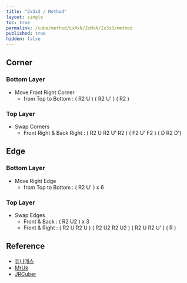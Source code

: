```yaml
---
title: "2x3x3 / Method"
layout: single
toc: true
permalink: /cube/method/LxMxN/2xMxN/2x3x3/method
published: true
hidden: false
---
```


<head>
  <base target="_blank">
</head>



## Corner

### Bottom Layer

- Move Front Right Corner
  - from Top to Bottom : ( R2 U ) ( R2 U' ) ( R2 )

### Top Layer

- Swap Corners
  - Front Right & Back Right : ( R2 U R2 U' R2 ) ( F2 U' F2 ) ( D R2 D')



## Edge

### Bottom Layer

- Move Right Edge
  - from Top to Bottom : ( R2 U' ) x 6

### Top Layer

- Swap Edges
  - Front & Back : ( R2 U2 ) x 3
  - Front & Right : ( R2 U R2 U ) ( R2 U2 R2 U2 ) ( R2 U R2 U' ) ( R )



## Reference

- [듀나메스](https://youtu.be/1mI0hufDqzU)
- [MrUk](https://youtu.be/KSs928xIwKg)
- [JRCuber](https://youtu.be/pbv652cE1AU)